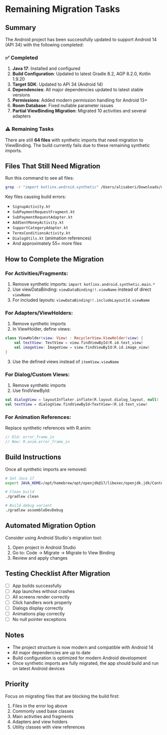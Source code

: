 # Remaining Migration Tasks

## Summary
The Android project has been successfully updated to support Android 14 (API 34) with the following completed:

### ✅ Completed
1. **Java 17**: Installed and configured
2. **Build Configuration**: Updated to latest Gradle 8.2, AGP 8.2.0, Kotlin 1.9.20
3. **Target SDK**: Updated to API 34 (Android 14)
4. **Dependencies**: All major dependencies updated to latest stable versions
5. **Permissions**: Added modern permission handling for Android 13+
6. **Room Database**: Fixed nullable parameter issues
7. **Partial ViewBinding Migration**: Migrated 10 activities and several adapters

### ⚠️ Remaining Tasks
There are still **64 files** with synthetic imports that need migration to ViewBinding. The build currently fails due to these remaining synthetic imports.

## Files That Still Need Migration

Run this command to see all files:
```bash
grep -r "import kotlinx.android.synthetic" /Users/alisaberi/Downloads/monay/monay-wallet/android/app/src/main/java/ --include="*.kt"
```

Key files causing build errors:
- `SignupActivity.kt`
- `SubPaymentRequestFragment.kt`
- `SubPaymentRequestAdapter.kt`
- `AddSentMoneyActivity.kt`
- `SupportCategoryAdapter.kt`
- `TermsConditionsActivity.kt`
- `DialogUtils.kt` (animation references)
- And approximately 55+ more files

## How to Complete the Migration

### For Activities/Fragments:
1. Remove synthetic imports: `import kotlinx.android.synthetic.main.*`
2. Use viewDataBinding: `viewDataBinding!!.viewName` instead of direct `viewName`
3. For included layouts: `viewDataBinding!!.includeLayoutId.viewName`

### For Adapters/ViewHolders:
1. Remove synthetic imports
2. In ViewHolder, define views:
```kotlin
class ViewHolder(view: View) : RecyclerView.ViewHolder(view) {
    val textView: TextView = view.findViewById(R.id.text_view)
    val imageView: ImageView = view.findViewById(R.id.image_view)
}
```
3. Use the defined views instead of `itemView.viewName`

### For Dialog/Custom Views:
1. Remove synthetic imports
2. Use findViewById:
```kotlin
val dialogView = layoutInflater.inflate(R.layout.dialog_layout, null)
val textView = dialogView.findViewById<TextView>(R.id.text_view)
```

### For Animation References:
Replace synthetic references with R.anim:
```kotlin
// Old: error_frame_in
// New: R.anim.error_frame_in
```

## Build Instructions

Once all synthetic imports are removed:

```bash
# Set Java 17
export JAVA_HOME=/opt/homebrew/opt/openjdk@17/libexec/openjdk.jdk/Contents/Home

# Clean build
./gradlew clean

# Build debug variant
./gradlew assembleDevDebug
```

## Automated Migration Option

Consider using Android Studio's migration tool:
1. Open project in Android Studio
2. Go to: Code → Migrate → Migrate to View Binding
3. Review and apply changes

## Testing Checklist After Migration

- [ ] App builds successfully
- [ ] App launches without crashes
- [ ] All screens render correctly
- [ ] Click handlers work properly
- [ ] Dialogs display correctly
- [ ] Animations play correctly
- [ ] No null pointer exceptions

## Notes

- The project structure is now modern and compatible with Android 14
- All major dependencies are up to date
- Build configuration is optimized for modern Android development
- Once synthetic imports are fully migrated, the app should build and run on latest Android devices

## Priority

Focus on migrating files that are blocking the build first:
1. Files in the error log above
2. Commonly used base classes
3. Main activities and fragments
4. Adapters and view holders
5. Utility classes with view references